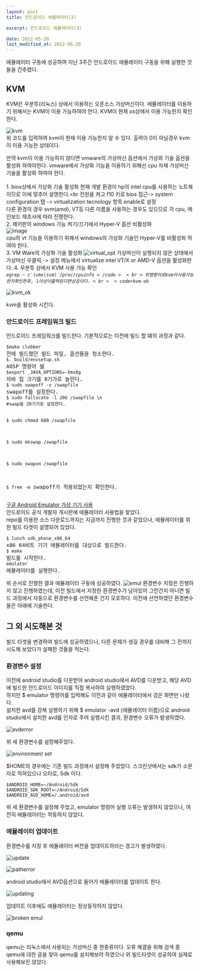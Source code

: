 ```yaml
---
layout: post
title: 안드로이드 에뮬레이터(3)

excerpt: 안드로이드 에뮬레이터(3)

date: 2022-05-20
last_modified_at: 2022-05-20
---
```


<p>에뮬레이터 구동에 성공하여 지난 3주간 안드로이드 에뮬레이터 구동을 위해 실행한 것들을 간추렸다.</p>

<H2>KVM</H2>
KVM은 우분투(리눅스) 상에서 이용하는 오픈소스 가상머신이다.
에뮬레이터를 이용하기 위해서는 KVM이 이용 가능하여야 한다.
KVM이 현재 os상에서 이용 가능한지 확인한다.

![kvm](https://user-images.githubusercontent.com/28878937/169499983-524d026b-5e59-47a2-8242-670df71ea48a.PNG)<br>
위 코드를 입력하여 kvm이 현재 이용 가능한지 알 수 있다. 출력이 0이 아닐경우 kvm이 이용 가능한 상태이다.<br>

만약 kvm이 이용 가능하지 않다면 vmware의 가상머신 옵션에서 가상와 기술 옵션을 활성화 하여야한다.
vmware에서 가상화 기능을 이용하기 위해선 cpu 자체 가상머신 기술을 활성화 하여야 한다.<br><br>
<a>1. bios상에서 가상화 기술 활성화</a>
현재 개발 환경이 hp의 intel cpu를 사용하는 노트북이므로 이에 맞추어 설명한다.<br
전원을 켜고 f10 키로 bios 접근-> system configuration 탭 -> virtualization tecnology 항목 enable로 설정<br>
다른 환경의 경우 svm(amd), VT등 다른 이름을 사용하는 경우도 있으므로 각 cpu, 메인보드 제조사에 따라 진행한다.<br>
<a>2. 제어판의 windows 기능 켜기/끄기에서 Hyper-V 옵션 비활성화</a> <br>
![image](https://user-images.githubusercontent.com/28878937/169502030-7f33a1ed-12cf-4f33-a2ab-de116a995edf.png)<br>
cpu의 vt 기능을 이용하기 위해서 windows의 가상화 기술인 Hyper-V를 비활성화 하여야 한다.<br>
<a>3. VM Ware의 가상화 기술 활성화 </a>
![virtual_opt](https://user-images.githubusercontent.com/28878937/169502416-fbb2023c-d63b-4838-9621-de2f99d16a2f.PNG)
가상머신이 실행되지 않은 상태에서 가상머신 우클릭 -> 설정 메뉴에서 virtualize intel VT/X or AMD-V 옵션을 활성화한다.
<a>4. 우분투 상에서 KVM 사용 가능 확인</a>
<br>
<code>$egrep -c '(vmx|svm)' /proc/cpuinfo</code>
<br>
위 명령어로 kvm이 사용 가능한지 확인한 후, 1 이상이 출력된다면 성공이다.
<br>
<code>$kvm-ok</code>
<br>

![kvm_ok](https://user-images.githubusercontent.com/28878937/169503425-5e3ae627-723c-4068-a807-7dd5165e2e38.PNG)

kvm을 활성화 시킨다.

<H3>안드로이드 프레임워크 빌드</H3>
안드로이드 프레임워크를 빌드한다. 기본적으로는 이전에 빌드 할 떄의 과정과 같다.
<pre>
<code>$make clobber</code>
전에 빌드했던 빌드 파일, 옵션들을 청소한다.
<code>$. build/envsetup.sh</code>
AOSP 명령어 쉘
<code>$export _JAVA_OPTIONS=-Xmx8g</code>
자바 힙 크기를 8기가로 늘린다.
<code>$ sudo swapoff -v /swapfile</code>
swapoff를 설정한다.
<code>$ sudo fallocate -l 20G /swapfile \n
#swap을 20기가로 설정한다.</code>

<code>$ sudo chmod 600 /swapfile</code>

<code>$ sudo mkswap /swapfile</code>

<code>$ sudo swapon /swapfile</code>

<code>$ free -m</code>
swapoff가 적용되었는지 확인한다.
</pre>

<a href = "https://source.android.google.cn/setup/create/avd?hl=ko">구글 Android Emulator 가상 기기 사용</a>
<br>
안드로이드 공식 개발자 개시판에 에뮬레이터 사용법을 찾았다. <br>
repo를 이용한 소스 다운로드까지는 지금까지 진행한 것과 같았으나, 에뮬레이터를 위한 빌드 타겟이 설명되어 있었다.

<pre>
<code>$ lunch sdk_phone_x86_64</code>
x86 64비트 기기 에뮬레이터를 대상으로 빌드한다.
<code>$ make</code>
빌드를 시작한다.
<code>emulator</code>
에뮬레이터를 실행한다.
</pre>
위 순서로 진행한 결과 에뮬레이터 구동에 성공하였다.
![emul](https://user-images.githubusercontent.com/28878937/169506698-0044b22e-628a-406b-a247-9c4091230a9b.PNG)
환경변수 지정은 진행하지 않고 진행하였는데, 이전 빌드에서 지정한 환경변수가 남아있어 그런건지 아니면 빌드 과정에서 자동으로 환경변수를 선언해준 건지 모호하다.
이전에 선언하였던 환경변수들은 아래에 기술한다.


<H2>그 외 시도해본 것</H2>
빌드 타겟을 변경하여 빌드에 성공하였으나, 다른 문제가 생길 경우를 대비해 그 전까지 시도해 보았다가 실패한 것들을 적는다.
<H3>환경변수 설정</H3>
이전에 android studio를 다운받아 android studio에서 AVD를 다운받고, 해당 AVD에 빌드한 안드로이드 이미지를 직접 복사하여 실행하였었다.<br>
하지만 $ emulator 명령어를 입력해도 이전과 같이 에뮬레이터에서 검은 화면만 나왔다.
<br>설치한 avd를 강제 실행하기 위해 $ emulator -avd {에뮬레이터 이름}으로 android studio에서 설치한 avd를 인자로 주어 실행시킨 결과, 환경변수 오류가 발생하였다.

![avderror](https://user-images.githubusercontent.com/28878937/169509642-edf3ef18-7f17-421b-afca-f06153ebf1b6.PNG)

위 세 환경변수를 설정해주었다.

![environment set](https://user-images.githubusercontent.com/28878937/169509910-80bd88ce-3088-4f1a-90e5-6d4f385aaf8a.PNG)

$HOME의 경우에는 기존 빌드 과정에서 설정해 주었었다. 스크린샷에서는 sdk가 소문자로 적혀있으나 오타로, Sdk 이다.
<pre>
<code>$ANDROID_HOME=~/Android/Sdk</code>
<code>$ANDROID_SDK_ROOT=~/Android/Sdk</code>
<code>$ANDROID_AVD_HOME=/.android/avd</code>
</pre>
위 세 환경변수를 설정해 주었고, emulator 명령어 실행 오류는 발생하지 않았으나, 여전히 에뮬레이터는 작동하지 않았다.

<H3>에뮬레이터 업데이트</H3>
환경변수를 지정 후 에뮬레이터 버전을 업데이트하라는 경고가 발생하였다.

![update](https://user-images.githubusercontent.com/28878937/169508165-49d90387-c33c-47ed-9ffa-970508d76447.PNG)

![patherror](https://user-images.githubusercontent.com/28878937/169507931-8e59727c-b7a0-47ec-a899-1dd14ee8e774.PNG)

android studio에서 AVD옵션으로 들어가 에뮬레이터를 업데이트 한다.

![updating](https://user-images.githubusercontent.com/28878937/169508180-02cb955f-a0e0-48ee-a65b-ffef26f7572c.PNG)

업데이트 이후에도 에뮬레이터는 정상동작하지 않았다.

![broken emul](https://user-images.githubusercontent.com/28878937/169508794-3aff755a-5e30-42e4-8f4d-a5cc58651758.PNG)

<H3>qemu</H3>
qemu는 리눅스에서 사용되는 가상머신 중 한종류이다. 오류 해결을 위해 검색 중 qemu에 대한 글을 찾아 qemu를 설치해보려 하였으나 위 빌드타겟이 성공하여 실제로 사용해보진 않았다.




